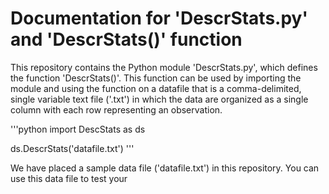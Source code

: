 # Documentation for 'DescrStats.py' and 'DescrStats()' function

This repository contains the Python module 'DescrStats.py', which defines the
function 'DescrStats()'. This function can be used by importing the module
and using the function on a datafile that is a comma-delimited, single
variable text file ('.txt') in which the data are organized as a single
column with each row representing an observation.

'''python
import DescStats as ds

ds.DescrStats('datafile.txt')
'''

We have placed a sample data file ('datafile.txt') in this repository. You can use
this data file to test your
